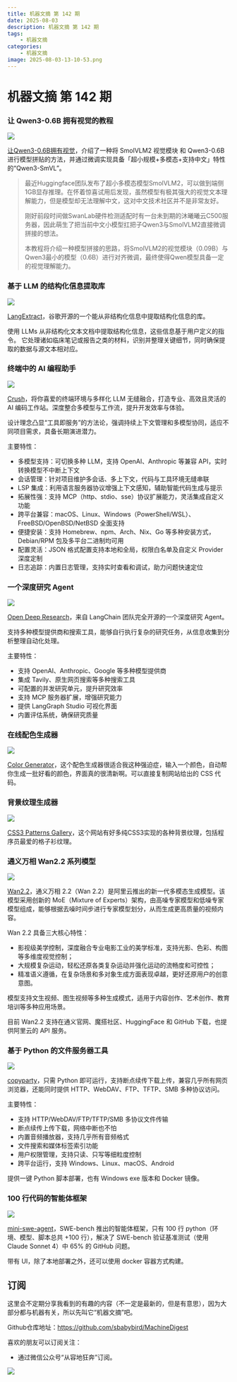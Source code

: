 ```yaml
---
title: 机器文摘 第 142 期
date: 2025-08-03
description: 机器文摘 第 142 期
tags: 
    - 机器文摘
categories: 
    - 机器文摘
image: 2025-08-03-13-10-53.png
---
```

# 机器文摘 第 142 期

### 让 Qwen3-0.6B 拥有视觉的教程
![](2025-08-03-13-07-39.png)

[让Qwen3-0.6B拥有视觉](https://mp.weixin.qq.com/s/dMr1KmlesrdQG2WNauzpwQ)，介绍了一种将 SmolVLM2 视觉模块 和 Qwen3-0.6B 进行模型拼贴的方法，并通过微调实现具备「超小规模+多模态+支持中文」特性的“Qwen3-SmVL”。

> 最近Huggingface团队发布了超小多模态模型SmolVLM2，可以做到端侧1GB显存推理。在怀着惊喜试用后发现，虽然模型有极其强大的视觉文本理解能力，但是模型却无法理解中文，这对中文技术社区并不是非常友好。
> 
> 刚好前段时间做SwanLab硬件检测适配时有一台未到期的沐曦曦云C500服务器，因此萌生了把当前中文小模型扛把子Qwen3与SmolVLM2直接微调拼接的想法。
> 
> 本教程将介绍一种模型拼接的思路，将SmolVLM2的视觉模块（0.09B）与Qwen3最小的模型（0.6B）进行对齐微调，最终使得Qwen模型具备一定的视觉理解能力。


### 基于 LLM 的结构化信息提取库
![](2025-08-03-13-08-25.png)

[LangExtract](https://github.com/google/langextract)，谷歌开源的一个能从非结构化信息中提取结构化信息的库。

使用 LLMs 从非结构化文本文档中提取结构化信息，这些信息基于用户定义的指令。 它处理诸如临床笔记或报告之类的材料，识别并整理关键细节，同时确保提取的数据与源文本相对应。

### 终端中的 AI 编程助手
![](2025-08-03-13-08-52.png)

[Crush](https://github.com/charmbracelet/crush)，将你喜爱的终端环境与多样化 LLM 无缝融合，打造专业、高效且灵活的 AI 编码工作站。深度整合多模型与工作流，提升开发效率与体验。

设计理念凸显“工具即服务”的方法论，强调持续上下文管理和多模型协同，适应不同项目需求，具备长期演进潜力。

主要特性：
- 多模型支持：可切换多种 LLM，支持 OpenAI、Anthropic 等兼容 API，实时转换模型不中断上下文  
- 会话管理：针对项目维护多会话、多上下文，代码与工具环境无缝串联  
- LSP 集成：利用语言服务器协议增强上下文感知，辅助智能代码生成与提示  
- 拓展性强：支持 MCP（http、stdio、sse）协议扩展能力，灵活集成自定义功能  
- 跨平台兼容：macOS、Linux、Windows（PowerShell/WSL）、FreeBSD/OpenBSD/NetBSD 全面支持  
- 便捷安装：支持 Homebrew、npm、Arch、Nix、Go 等多种安装方式，Debian/RPM 包及多平台二进制均可用  
- 配置灵活：JSON 格式配置支持本地和全局，权限白名单及自定义 Provider 深度定制  
- 日志追踪：内置日志管理，支持实时查看和调试，助力问题快速定位  

### 一个深度研究 Agent
![](2025-08-03-13-09-24.png)

[Open Deep Research](https://github.com/langchain-ai/open_deep_research)，来自 LangChain 团队完全开源的一个深度研究 Agent。

支持多种模型提供商和搜索工具，能够自行执行复杂的研究任务，从信息收集到分析整理自动化处理。

主要特性：

- 支持 OpenAI、Anthropic、Google 等多种模型提供商
- 集成 Tavily、原生网页搜索等多种搜索工具
- 可配置的并发研究单元，提升研究效率
- 支持 MCP 服务器扩展，增强研究能力
- 提供 LangGraph Studio 可视化界面
- 内置评估系统，确保研究质量

### 在线配色生成器
![](2025-08-03-13-09-51.png)

[Color Generator](https://kigen.design/color)，这个配色生成器很适合我这种强迫症，输入一个颜色，自动帮你生成一批好看的颜色，界面真的很清新啊。可以直接复制网站给出的 CSS 代码。 ​​​

### 背景纹理生成器
![](2025-08-03-13-10-24.png)

[CSS3 Patterns Gallery](https://projects.verou.me/css3patterns/)，这个网站有好多纯CSS3实现的各种背景纹理，包括程序员最爱的格子衫纹理。

### 通义万相 Wan2.2 系列模型
![](2025-08-03-13-10-53.png)

[Wan2.2](https://github.com/Wan-Video/Wan2.2)，通义万相 2.2（Wan 2.2）是阿里云推出的新一代多模态生成模型。该模型采用创新的 MoE（Mixture of Experts）架构，由高噪专家模型和低噪专家模型组成，能够根据去噪时间步进行专家模型划分，从而生成更高质量的视频内容。

Wan 2.2 具备三大核心特性：
- 影视级美学控制，深度融合专业电影工业的美学标准，支持光影、色彩、构图等多维度视觉控制；
- 大规模复杂运动，轻松还原各类复杂运动并强化运动的流畅度和可控性；
- 精准语义遵循，在复杂场景和多对象生成方面表现卓越，更好还原用户的创意意图。

模型支持文生视频、图生视频等多种生成模式，适用于内容创作、艺术创作、教育培训等多种应用场景。

目前 Wan2.2 支持在通义官网、魔搭社区、HuggingFace 和 GitHub 下载，也提供阿里云的 API 服务。

### 基于 Python 的文件服务器工具
![](2025-08-03-13-11-38.png)

[copyparty](https://github.com/9001/copyparty)，只需 Python 即可运行，支持断点续传下载上传，兼容几乎所有网页浏览器，还能同时提供 HTTP、WebDAV、FTP、TFTP、SMB 多种协议访问。

主要特性：

- 支持 HTTP/WebDAV/FTP/TFTP/SMB 多协议文件传输
- 断点续传上传下载，网络中断也不怕
- 内置音频播放器，支持几乎所有音频格式
- 文件搜索和媒体标签索引功能
- 用户权限管理，支持只读、只写等细粒度控制
- 跨平台运行，支持 Windows、Linux、macOS、Android

提供一键 Python 脚本部署，也有 Windows exe 版本和 Docker 镜像。

### 100 行代码的智能体框架
![](2025-08-03-13-11-52.png)

[mini-swe-agent](https://github.com/SWE-agent/mini-swe-agent)，SWE-bench 推出的智能体框架，只有 100 行 python（环境、模型、脚本总共 +100 行），解决了 SWE-bench 验证基准测试（使用 Claude Sonnet 4）中 65% 的 GitHub 问题。

带有 UI，除了本地部署之外，还可以使用 docker 容器方式构建。


## 订阅
这里会不定期分享我看到的有趣的内容（不一定是最新的，但是有意思），因为大部分都与机器有关，所以先叫它“机器文摘”吧。

Github仓库地址：https://github.com/sbabybird/MachineDigest

喜欢的朋友可以订阅关注：

- 通过微信公众号“从容地狂奔”订阅。

![](../weixin.jpg)